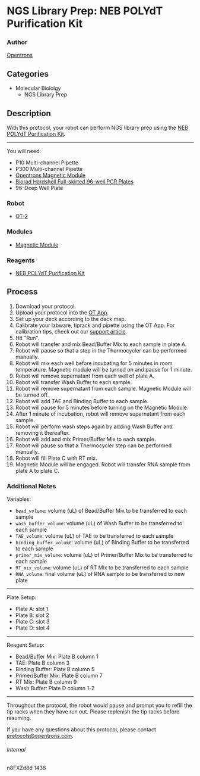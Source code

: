 # NGS Library Prep: NEB POLYdT Purification Kit

### Author
[Opentrons](http://www.opentrons.com/)

## Categories
* Molecular Biololgy
    * NGS Library Prep

## Description
With this protocol, your robot can perform NGS library prep using the [NEB POLYdT Purification Kit](https://www.neb.com/products/e7490-nebnext-polya-mrna-magnetic-isolation-module).

---

You will need:
* P10 Multi-channel Pipette
* P300 Multi-channel Pipette
* [Opentrons Magnetic Module](https://shop.opentrons.com/products/magdeck)
* [Biorad Hardshell Full-skirted 96-well PCR Plates](https://www.bio-rad.com/en-us/sku/hsp9601-hard-shell-96-well-pcr-plates-low-profile-thin-wall-skirted-white-clear?ID=hsp9601)
* 96-Deep Well Plate

### Robot
* [OT-2](https://opentrons.com/ot-2)

### Modules
* [Magnetic Module](https://shop.opentrons.com/products/magdeck)

### Reagents
* [NEB POLYdT Purification Kit](https://www.neb.com/products/e7490-nebnext-polya-mrna-magnetic-isolation-module)

## Process
1. Download your protocol.
2. Upload your protocol into the [OT App](https://opentrons.com/ot-app).
3. Set up your deck according to the deck map.
4. Calibrate your labware, tiprack and pipette using the OT App. For calibration tips, check out our [support article](https://support.opentrons.com/ot-2/getting-started-software-setup/deck-calibration).
5. Hit "Run".
6. Robot will transfer and mix Bead/Buffer Mix to each sample in plate A.
7. Robot will pause so that a step in the Thermocycler can be performed manually.
8. Robot will mix each well before incubating for 5 minutes in room temperature. Magnetic module will be turned on and pause for 1 minute.
9. Robot will remove supernatant from each well of plate A.
10. Robot will transfer Wash Buffer to each sample.
11. Robot will remove supernatant from each sample. Magnetic Module will be turned off.
12. Robot will add TAE and Binding Buffer to each sample.
13. Robot will pause for 5 minutes before turning on the Magnetic Module.
14. After 1 minute of incubation, robot will remove supernatant from each sample.
15. Robot will perform wash steps again by adding Wash Buffer and removing it thereafter.
16. Robot will add and mix Primer/Buffer Mix to each sample.
17. Robot will pause so that a Thermocycler step can be performed manually.
18. Robot will fill Plate C with RT mix.
19. Magnetic Module will be engaged. Robot will transfer RNA sample from plate A to plate C.


### Additional Notes
Variables:
* `bead_volume`: volume (uL) of Bead/Buffer Mix to be transferred to each sample
* `wash_buffer_volume`: volume (uL) of Wash Buffer to be transferred to each sample
* `TAE_volume`: volume (uL) of TAE to be transferred to each sample
* `binding_buffer_volume`: volume (uL) of Binding Buffer to be transferred to each sample
* `primer_mix_volume`: volume (uL) of Primer/Buffer Mix to be transferred to each sample
* `RT_mix_volume`: volume (uL) of RT Mix to be transferred to each sample
* `RNA_volume`: final volume (uL) of RNA sample to be transferred to new plate

---

Plate Setup:
* Plate A: slot 1
* Plate B: slot 2
* Plate C: slot 3
* Plate D: slot 4

---

Reagent Setup:
* Bead/Buffer Mix: Plate B column 1
* TAE: Plate B column 3
* Binding Buffer: Plate B column 5
* Primer/Buffer Mix: Plate B column 7
* RT Mix: Plate B column 9
* Wash Buffer: Plate D column 1-2

---

Throughout the protocol, the robot would pause and prompt you to refill the tip racks when they have run out. Please replenish the tip racks before resuming.

If you have any questions about this protocol, please contact protocols@opentrons.com.

###### Internal
n8FXZd8d
1436
